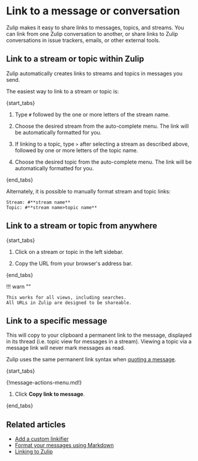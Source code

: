 # Link to a message or conversation

Zulip makes it easy to share links to messages, topics, and streams. You can
link from one Zulip conversation to another, or share links to Zulip conversations
in issue trackers, emails, or other external tools.

## Link to a stream or topic within Zulip

Zulip automatically creates links to streams and topics in messages you send.

The easiest way to link to a stream or topic is:

{start_tabs}

1. Type `#` followed by the one or more letters of the stream name.

2. Choose the desired stream from the auto-complete menu. The link will be
   automatically formatted for you.

3. If linking to a topic, type `>` after selecting a stream as described above,
   followed by one or more letters of the topic name.

4. Choose the desired topic from the auto-complete menu. The link will be
   automatically formatted for you.

{end_tabs}

Alternately, it is possible to manually format stream and topic links:

```
Stream: #**stream name**
Topic: #**stream name>topic name**
```

## Link to a stream or topic from anywhere

{start_tabs}

1. Click on a stream or topic in the left sidebar.

1. Copy the URL from your browser's address bar.

{end_tabs}

!!! warn ""

    This works for all views, including searches.
    All URLs in Zulip are designed to be shareable.

## Link to a specific message

This will copy to your clipboard a permanent link to the message,
displayed in its thread (i.e. topic view for messages in a stream).
Viewing a topic via a message link will never mark messages as read.

Zulip uses the same permanent link syntax when [quoting a
message](/help/quote-and-reply).

{start_tabs}

{!message-actions-menu.md!}

1. Click **Copy link to message**.

{end_tabs}

## Related articles

* [Add a custom linkifier](/help/add-a-custom-linkifier)
* [Format your messages using Markdown](/help/format-your-message-using-markdown)
* [Linking to Zulip](/help/linking-to-zulip)
